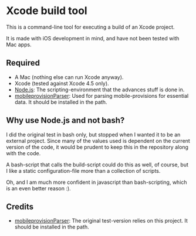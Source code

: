 Xcode build tool
================

This is a command-line tool for executing a build of an Xcode project.

It is made with iOS development in mind, and have not been tested with Mac apps.


Required
--------

-   A Mac (nothing else can run Xcode anyway).
-   Xcode (tested against Xcode 4.5 only).
-   [Node.js](https://nodejs.org): The scripting-environment that the advances
    stuff is done in.
-   [mobileprovisionParser](https://github.com/sharpland/mobileprovisionParser):
    Used for parsing mobile-provisions for essential data. It should be
    installed in the path.


Why use Node.js and not bash?
-----------------------------

I did the original test in bash only, but stopped when I wanted it to be an
external project. Since many of the values used is dependent on the current
version of the code, it would be prudent to keep this in the repository along
with the code.

A bash-script that calls the build-script could do this as well, of course, but
I like a static configuration-file more than a collection of scripts.

Oh, and I am much more confident in javascript than bash-scripting, which is an
even better reason :).


Credits
-------

-   [mobileprovisionParser](https://github.com/sharpland/mobileprovisionParser):
    The original test-version relies on this project. It should be installed in
    the path.
